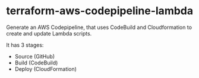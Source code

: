 # terraform-aws-codepipeline-lambda

Generate an AWS Codepipeline, that uses CodeBuild and Cloudformation to create and update Lambda scripts.

It has 3 stages:
- Source (GitHub)
- Build (CodeBuild)
- Deploy (CloudFormation)

